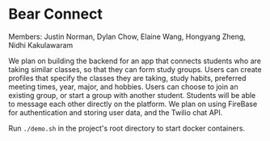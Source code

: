 # Bear Connect

Members: Justin Norman, Dylan Chow, Elaine Wang, Hongyang Zheng, Nidhi Kakulawaram

We plan on building the backend for an app that connects students who are taking similar classes, so that they can form study groups. Users can create profiles that specify the classes they are taking, study habits, preferred meeting times, year, major, and hobbies. Users can choose to join an existing group, or start a group with another student. Students will be able to message each other directly on the platform. We plan on using FireBase for authentication and storing user data, and the Twilio chat API.

Run ```./demo.sh``` in the project's root directory to start docker containers.
